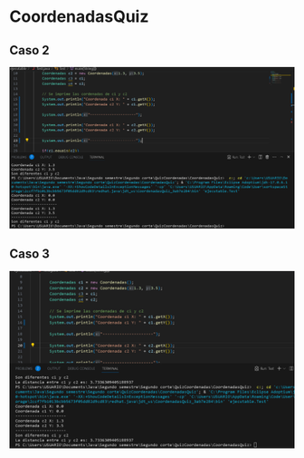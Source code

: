 # CoordenadasQuiz

## Caso 2
![Captura caso 2](CapturaCaso2.png "Captura caso 2")

## Caso 3
![Captura caso 3](CapturaCaso3.png "Captura caso 3")